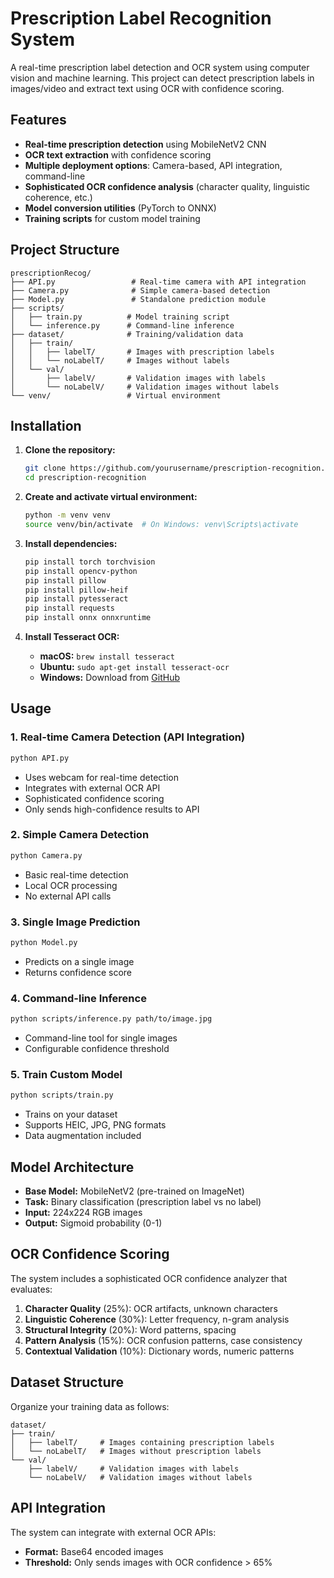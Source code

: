 # Prescription Label Recognition System

A real-time prescription label detection and OCR system using computer vision and machine learning. This project can detect prescription labels in images/video and extract text using OCR with confidence scoring.

## Features

- **Real-time prescription detection** using MobileNetV2 CNN
- **OCR text extraction** with confidence scoring
- **Multiple deployment options**: Camera-based, API integration, command-line
- **Sophisticated OCR confidence analysis** (character quality, linguistic coherence, etc.)
- **Model conversion utilities** (PyTorch to ONNX)
- **Training scripts** for custom model training

## Project Structure

```
prescriptionRecog/
├── API.py                 # Real-time camera with API integration
├── Camera.py              # Simple camera-based detection
├── Model.py               # Standalone prediction module
├── scripts/
│   ├── train.py          # Model training script
│   └── inference.py      # Command-line inference
├── dataset/              # Training/validation data
│   ├── train/
│   │   ├── labelT/       # Images with prescription labels
│   │   └── noLabelT/     # Images without labels
│   └── val/
│       ├── labelV/       # Validation images with labels
│       └── noLabelV/     # Validation images without labels
└── venv/                 # Virtual environment
```

## Installation

1. **Clone the repository:**
   ```bash
   git clone https://github.com/yourusername/prescription-recognition.git
   cd prescription-recognition
   ```

2. **Create and activate virtual environment:**
   ```bash
   python -m venv venv
   source venv/bin/activate  # On Windows: venv\Scripts\activate
   ```

3. **Install dependencies:**
   ```bash
   pip install torch torchvision
   pip install opencv-python
   pip install pillow
   pip install pillow-heif
   pip install pytesseract
   pip install requests
   pip install onnx onnxruntime
   ```

4. **Install Tesseract OCR:**
   - **macOS:** `brew install tesseract`
   - **Ubuntu:** `sudo apt-get install tesseract-ocr`
   - **Windows:** Download from [GitHub](https://github.com/UB-Mannheim/tesseract/wiki)

## Usage

### 1. Real-time Camera Detection (API Integration)
```bash
python API.py
```
- Uses webcam for real-time detection
- Integrates with external OCR API
- Sophisticated confidence scoring
- Only sends high-confidence results to API

### 2. Simple Camera Detection
```bash
python Camera.py
```
- Basic real-time detection
- Local OCR processing
- No external API calls

### 3. Single Image Prediction
```bash
python Model.py
```
- Predicts on a single image
- Returns confidence score

### 4. Command-line Inference
```bash
python scripts/inference.py path/to/image.jpg
```
- Command-line tool for single images
- Configurable confidence threshold

### 5. Train Custom Model
```bash
python scripts/train.py
```
- Trains on your dataset
- Supports HEIC, JPG, PNG formats
- Data augmentation included

## Model Architecture

- **Base Model:** MobileNetV2 (pre-trained on ImageNet)
- **Task:** Binary classification (prescription label vs no label)
- **Input:** 224x224 RGB images
- **Output:** Sigmoid probability (0-1)

## OCR Confidence Scoring

The system includes a sophisticated OCR confidence analyzer that evaluates:

1. **Character Quality** (25%): OCR artifacts, unknown characters
2. **Linguistic Coherence** (30%): Letter frequency, n-gram analysis
3. **Structural Integrity** (20%): Word patterns, spacing
4. **Pattern Analysis** (15%): OCR confusion patterns, case consistency
5. **Contextual Validation** (10%): Dictionary words, numeric patterns

## Dataset Structure

Organize your training data as follows:
```
dataset/
├── train/
│   ├── labelT/     # Images containing prescription labels
│   └── noLabelT/   # Images without prescription labels
└── val/
    ├── labelV/     # Validation images with labels
    └── noLabelV/   # Validation images without labels
```

## API Integration

The system can integrate with external OCR APIs:
- **Format:** Base64 encoded images
- **Threshold:** Only sends images with OCR confidence > 65%
